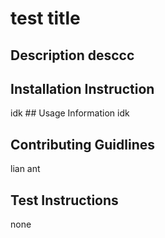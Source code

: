 # test title 
 ## Description desccc 
 ## Installation Instruction 
 idk ## Usage Information 
 idk 
 ## Contributing Guidlines 
 lian ant 
 ## Test Instructions 
 none